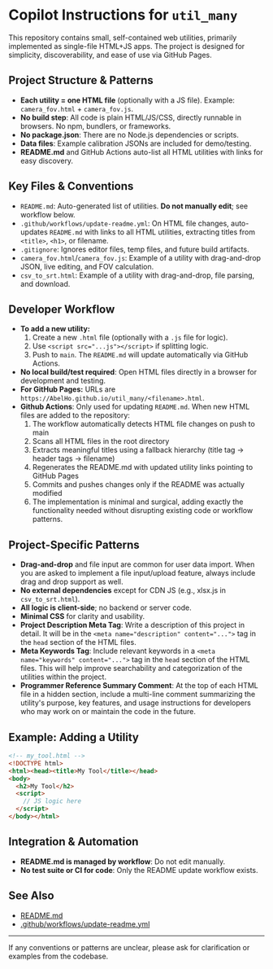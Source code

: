 # Copilot Instructions for `util_many`

This repository contains small, self-contained web utilities, primarily implemented as single-file HTML+JS apps. The project is designed for simplicity, discoverability, and ease of use via GitHub Pages.

## Project Structure & Patterns
- **Each utility = one HTML file** (optionally with a JS file). Example: `camera_fov.html` + `camera_fov.js`.
- **No build step**: All code is plain HTML/JS/CSS, directly runnable in browsers. No npm, bundlers, or frameworks.
- **No package.json**: There are no Node.js dependencies or scripts.
- **Data files**: Example calibration JSONs are included for demo/testing.
- **README.md** and GitHub Actions auto-list all HTML utilities with links for easy discovery.

## Key Files & Conventions
- `README.md`: Auto-generated list of utilities. **Do not manually edit**; see workflow below.
- `.github/workflows/update-readme.yml`: On HTML file changes, auto-updates `README.md` with links to all HTML utilities, extracting titles from `<title>`, `<h1>`, or filename.
- `.gitignore`: Ignores editor files, temp files, and future build artifacts.
- `camera_fov.html`/`camera_fov.js`: Example of a utility with drag-and-drop JSON, live editing, and FOV calculation.
- `csv_to_srt.html`: Example of a utility with drag-and-drop, file parsing, and download.

## Developer Workflow
- **To add a new utility:**
  1. Create a new `.html` file (optionally with a `.js` file for logic).
  2. Use `<script src="...js"></script>` if splitting logic.
  3. Push to `main`. The `README.md` will update automatically via GitHub Actions.
- **No local build/test required**: Open HTML files directly in a browser for development and testing.
- **For GitHub Pages:** URLs are `https://AbelHo.github.io/util_many/<filename>.html`.
- **Github Actions**: Only used for updating `README.md`. When new HTML files are added to the repository:
  1. The workflow automatically detects HTML file changes on push to main
  2. Scans all HTML files in the root directory
  3. Extracts meaningful titles using a fallback hierarchy (title tag → header tags → filename)
  4. Regenerates the README.md with updated utility links pointing to GitHub Pages
  5. Commits and pushes changes only if the README was actually modified
  6. The implementation is minimal and surgical, adding exactly the functionality needed without disrupting existing code or workflow patterns.

## Project-Specific Patterns
- **Drag-and-drop** and file input are common for user data import. When you are asked to implement a file input/upload feature, always include drag and drop support as well.
- **No external dependencies** except for CDN JS (e.g., xlsx.js in `csv_to_srt.html`).
- **All logic is client-side**; no backend or server code.
- **Minimal CSS** for clarity and usability.
- **Project Description Meta Tag**: Write a description of this project in detail. It will be in the `<meta name="description" content="...">` tag in the `head` section of the HTML files.
- **Meta Keywords Tag**: Include relevant keywords in a `<meta name="keywords" content="...">` tag in the `head` section of the HTML files. This will help improve searchability and categorization of the utilities within the project.
- **Programmer Reference Summary Comment**: At the top of each HTML file in a hidden section, include a multi-line comment summarizing the utility's purpose, key features, and usage instructions for developers who may work on or maintain the code in the future. 

## Example: Adding a Utility
```html
<!-- my_tool.html -->
<!DOCTYPE html>
<html><head><title>My Tool</title></head>
<body>
  <h2>My Tool</h2>
  <script>
    // JS logic here
  </script>
</body></html>
```

## Integration & Automation
- **README.md is managed by workflow**: Do not edit manually.
- **No test suite or CI for code**: Only the README update workflow exists.

## See Also
- [README.md](../README.md)
- [.github/workflows/update-readme.yml](../.github/workflows/update-readme.yml)

---
If any conventions or patterns are unclear, please ask for clarification or examples from the codebase.
